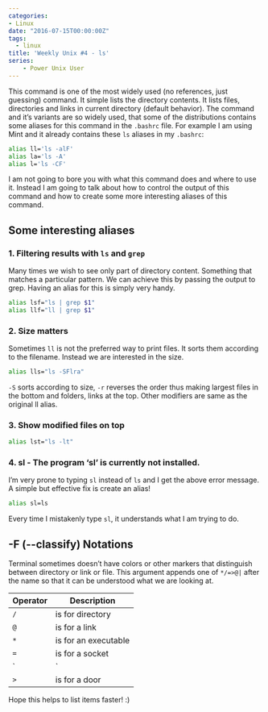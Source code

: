 ```yaml
---
categories:
- Linux
date: "2016-07-15T00:00:00Z"
tags:
  - linux
title: 'Weekly Unix #4 - ls'
series:
    - Power Unix User
---
```

This command is one of the most widely used (no references, just guessing) command. It simple lists the directory contents. It lists files, directories and links in current directory (default behavior). The command and it’s variants are so widely used, that some of the distributions contains some aliases for this command in the `.bashrc` file. For example I am using Mint and it already contains these `ls` aliases in my `.bashrc`:

```bash
alias ll='ls -alF'
alias la='ls -A'
alias l='ls -CF'
```
I am not going to bore you with what this command does and where to use it. Instead I am going to talk about how to control the output of this command and how to create some more interesting aliases of this command.

## Some interesting aliases
### 1. Filtering results with `ls` and `grep`
Many times we wish to see only part of directory content. Something that matches a particular pattern. We can achieve this by passing the output to grep. Having an alias for this is simply very handy.
```bash
alias lsf="ls | grep $1"
alias llf="ll | grep $1"
```
### 2. Size matters
Sometimes `ll` is not the preferred way to print files. It sorts them according to the filename. Instead we are interested in the size.

```bash
alias lls="ls -SFlra"
```
`-S` sorts according to size, `-r` reverses the order thus making largest files in the bottom and folders, links at the top. Other modifiers are same as the original ll alias.

### 3. Show modified files on top
```bash
alias lst="ls -lt"
```
### 4. sl - The program ‘sl’ is currently not installed.
I’m very prone to typing `sl` instead of `ls` and I get the above error message. A simple but effective fix is create an alias!
```bash
alias sl=ls
```
Every time I mistakenly type `sl`, it understands what I am trying to do.

## -F (--classify) Notations
Terminal sometimes doesn’t have colors or other markers that distinguish between directory or link or file. This argument appends one of `*/=>@|` after the name so that it can be understood what we are looking at.


| Operator | Description
| - | -
| `/` | is for directory
| `@` | is for a link
| `*` | is for an executable
| `=` | is for a socket
| `|` | is for a named pipe
| `>` | is for a door

Hope this helps to list items faster! :)
